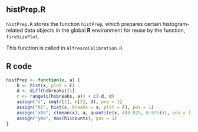 


##
##
## histPrep.R

`histPrep.R` stores the function `histPrep`, which prepares certain histogram-related data objects in the global **R** environment for reuse by the function, `fireSizePlot`.

This function is called in `AlfrescoCalibration.R`.

## R code


```r
histPrep <- function(x, a) {
    h <- hist(x, plot = F)
    d <- diff(h$breaks)[1]
    r <- range(c(h$breaks, a)) + c(-d, d)
    assign("s", seq(r[1], r[2], d), pos = 1)
    assign("h1", hist(x, breaks = s, plot = F), pos = 1)
    assign("x0s", c(mean(x), a, quantile(x, c(0.025, 0.975))), pos = 1)
    assign("ymx", max(h1$counts), pos = 1)
}
```
